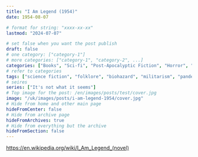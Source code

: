 ```yaml
---
title: "I Am Legend (1954)"
date: 1954-08-07

# format for string: "xxxx-xx-xx"
lastmod: "2024-07-07"

# set false when you want the post publish
draft: false
# one category: ["category-1"]
# more categories: ["category-1", "category-2", ...]
categories: ["Books", "Sci-fi", "Post-Apocalyptic Fiction", "Horror", "Biopunk"]
# refer to categories
tags: ["science fiction", "folklore", "biohazard", "militarism", "pandemic", "adaptation", "bestiary", "vampiry"]
# seires
series: ["It's not what it seems"]
# Top image for the post: /en/images/posts/test/cover.jpg
image: "/uk/images/posts/i-am-legend-1954/cover.jpg"
# Hide from home and other main page
hideFromCenter: false
# Hide from archive page
hideFromArchives: true
# Hide from everything but the archive
hideFromSection: false
---
```

https://en.wikipedia.org/wiki/I_Am_Legend_(novel)
<!--more-->